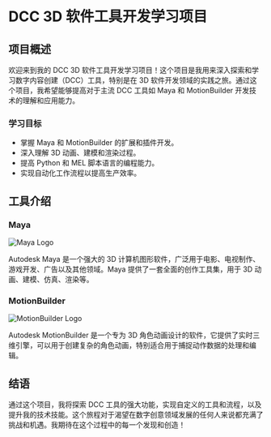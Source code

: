 # DCC 3D 软件工具开发学习项目

## 项目概述

欢迎来到我的 DCC 3D 软件工具开发学习项目！这个项目是我用来深入探索和学习数字内容创建（DCC）工具，特别是在 3D 软件开发领域的实践之旅。通过这个项目，我希望能够提高对于主流 DCC 工具如 Maya 和 MotionBuilder 开发技术的理解和应用能力。

### 学习目标

- 掌握 Maya 和 MotionBuilder 的扩展和插件开发。
- 深入理解 3D 动画、建模和渲染过程。
- 提高 Python 和 MEL 脚本语言的编程能力。
- 实现自动化工作流程以提高生产效率。

## 工具介绍

### Maya

![Maya Logo](https://upload.wikimedia.org/wikipedia/commons/thumb/f/f8/Maya_Logo.svg/1200px-Maya_Logo.svg.png)

Autodesk Maya 是一个强大的 3D 计算机图形软件，广泛用于电影、电视制作、游戏开发、广告以及其他领域。Maya 提供了一套全面的创作工具集，用于 3D 动画、建模、仿真、渲染等。

### MotionBuilder

![MotionBuilder Logo](https://upload.wikimedia.org/wikipedia/commons/3/3c/Autodesk_Motionbuilder_icon.png)

Autodesk MotionBuilder 是一个专为 3D 角色动画设计的软件，它提供了实时三维引擎，可以用于创建复杂的角色动画，特别适合用于捕捉动作数据的处理和编辑。

## 结语

通过这个项目，我将探索 DCC 工具的强大功能，实现自定义的工具和流程，以及提升我的技术技能。这个旅程对于渴望在数字创意领域发展的任何人来说都充满了挑战和机遇。我期待在这个过程中的每一个发现和创造！

